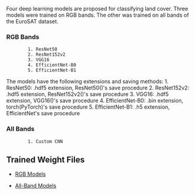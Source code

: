 Four deep learning models are proposed for classifying land cover. Three models were trained on RGB bands. The other was trained on all bands of the EuroSAT dataset. 
### RGB Bands

            1. ResNet50 
            2. ResNet152v2
            3. VGG16
            4. EfficientNet-B0
            5. EfficientNet-B1

The models have the following extensions and saving methods:
    1. ResNet50: .hdf5 extension, ResNet50()'s save procedure
    2. ResNet152v2: .hdf5 extension, ResNet152v2()'s save procedure
    3. VGG16: .hdf5 extension, VGG16()'s save procedure 
    4. EfficientNet-B0: .bin extension, torch(PyTorch)'s save procedure
    5. EfficientNet-B1: .h5 extension, EfficientNet's save procedure

### All Bands

            1. Custom CNN

## Trained Weight Files

- [RGB Models](https://drive.google.com/drive/folders/1Pg_U7xfR5Ko2L9ZbTT0k4ysaer2Qoukf?usp=sharing)

- [All-Band Models](https://drive.google.com/drive/folders/1Pg_U7xfR5Ko2L9ZbTT0k4ysaer2Qoukf?usp=sharing)
